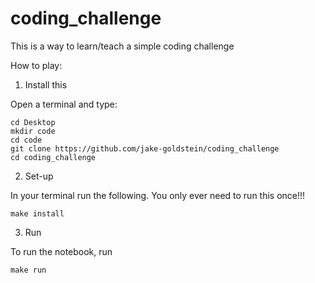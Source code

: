 # coding_challenge
This is a way to learn/teach a simple coding challenge

How to play:

1. Install this

Open a terminal and type:
```
cd Desktop
mkdir code
cd code
git clone https://github.com/jake-goldstein/coding_challenge
cd coding_challenge
```

2. Set-up

In your terminal run the following. You only ever need to run this once!!!
```
make install
```

3. Run

To run the notebook, run
```
make run
```
